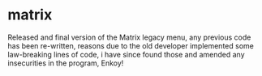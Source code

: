 # matrix
Released and final version of the Matrix legacy menu, any previous code has been re-written, reasons due to the old developer implemented some law-breaking lines of code, i have since found those and amended any insecurities in the program, Enkoy!
